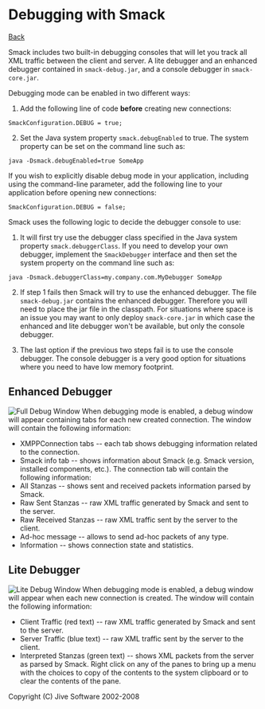 Debugging with Smack
====================

[Back](index.md)

Smack includes two built-in debugging consoles that will let you track
all XML traffic between the client and server. A lite debugger and an
enhanced debugger contained in `smack-debug.jar`, and a console debugger in `smack-core.jar`.

Debugging mode can be enabled in two different ways:

  1. Add the following line of code **before** creating new connections:

`SmackConfiguration.DEBUG = true;`

  2. Set the Java system property `smack.debugEnabled` to true. The system property can be set on the command line such as:

`java -Dsmack.debugEnabled=true SomeApp `

If you wish to explicitly disable debug mode in your application, including
using the command-line parameter, add the following line to your application
before opening new connections:

`SmackConfiguration.DEBUG = false;`

Smack uses the following logic to decide the debugger console to use:

  1. It will first try use the debugger class specified in the Java system property `smack.debuggerClass`. If you need to develop your own debugger, implement the `SmackDebugger` interface and then set the system property on the command line such as:

`java -Dsmack.debuggerClass=my.company.com.MyDebugger SomeApp `

  2. If step 1 fails then Smack will try to use the enhanced debugger. The file `smack-debug.jar` contains the enhanced debugger. Therefore you will need to place the jar file in the classpath. For situations where space is an issue you may want to only deploy `smack-core.jar` in which case the enhanced and lite debugger won't be available, but only the console debugger.

  3. The last option if the previous two steps fail is to use the console debugger. The console debugger is a very good option for situations where you need to have low memory footprint.

Enhanced Debugger
-----------------

![Full Debug Window](images/enhanceddebugger.png) When debugging mode is
enabled, a debug window will appear containing tabs for each new created
connection. The window will contain the following information:

  * XMPPConnection tabs -- each tab shows debugging information related to the connection.
  * Smack info tab -- shows information about Smack (e.g. Smack version, installed components, etc.).  The connection tab will contain the following information:
  * All Stanzas -- shows sent and received packets information parsed by Smack.
  * Raw Sent Stanzas -- raw XML traffic generated by Smack and sent to the server.
  * Raw Received Stanzas -- raw XML traffic sent by the server to the client.
  * Ad-hoc message -- allows to send ad-hoc packets of any type.
  * Information -- shows connection state and statistics.

Lite Debugger
-------------

![Lite Debug Window](images/debugwindow.gif) When debugging mode is enabled, a
debug window will appear when each new connection is created. The window will
contain the following information:

  * Client Traffic (red text) -- raw XML traffic generated by Smack and sent to the server.
  * Server Traffic (blue text) -- raw XML traffic sent by the server to the client.
  * Interpreted Stanzas (green text) -- shows XML packets from the server as parsed by Smack.  Right click on any of the panes to bring up a menu with the choices to copy of the contents to the system clipboard or to clear the contents of the pane.

Copyright (C) Jive Software 2002-2008
